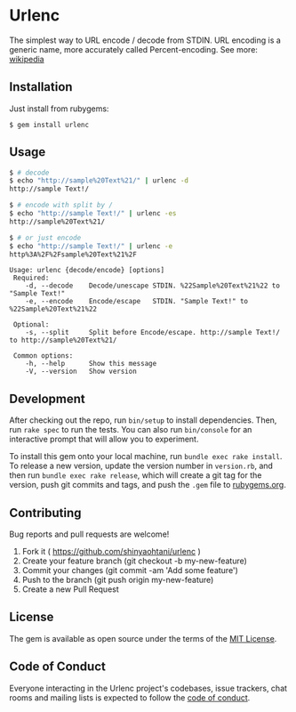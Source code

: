 # Urlenc

The simplest way to URL encode / decode from STDIN.
URL encoding is a generic name, more accurately called Percent-encoding.
See more: [wikipedia](https://en.wikipedia.org/wiki/Percent-encoding)

## Installation

Just install from rubygems:

    $ gem install urlenc

## Usage

```bash
$ # decode
$ echo "http://sample%20Text%21/" | urlenc -d
http://sample Text!/

$ # encode with split by /
$ echo "http://sample Text!/" | urlenc -es
http://sample%20Text%21/

$ # or just encode
$ echo "http://sample Text!/" | urlenc -e
http%3A%2F%2Fsample%20Text%21%2F
```

```
Usage: urlenc {decode/encode} [options]
 Required:
    -d, --decode    Decode/unescape STDIN. %22Sample%20Text%21%22 to "Sample Text!"
    -e, --encode    Encode/escape   STDIN. "Sample Text!" to %22Sample%20Text%21%22

 Optional:
    -s, --split     Split before Encode/escape. http://sample Text!/ to http://sample%20Text%21/

 Common options:
    -h, --help      Show this message
    -V, --version   Show version
```

## Development

After checking out the repo, run `bin/setup` to install dependencies. Then, run `rake spec` to run the tests. You can also run `bin/console` for an interactive prompt that will allow you to experiment.

To install this gem onto your local machine, run `bundle exec rake install`. To release a new version, update the version number in `version.rb`, and then run `bundle exec rake release`, which will create a git tag for the version, push git commits and tags, and push the `.gem` file to [rubygems.org](https://rubygems.org).

## Contributing

Bug reports and pull requests are welcome!
1. Fork it ( https://github.com/shinyaohtani/urlenc )
1. Create your feature branch (git checkout -b my-new-feature)
1. Commit your changes (git commit -am 'Add some feature')
1. Push to the branch (git push origin my-new-feature)
1. Create a new Pull Request


## License

The gem is available as open source under the terms of the [MIT License](https://opensource.org/licenses/MIT).

## Code of Conduct

Everyone interacting in the Urlenc project's codebases, issue trackers, chat rooms and mailing lists is expected to follow the [code of conduct](https://github.com/[USERNAME]/urlenc/blob/master/CODE_OF_CONDUCT.md).
